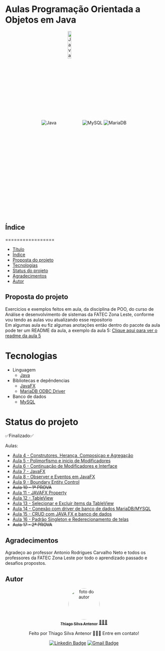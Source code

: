 # Aulas Programação Orientada a Objetos em Java

<div align="center">
  
<img align="center" alt="Java" src="https://img.shields.io/badge/java-%23ED8B00.svg?style=for-the-badge&logo=openjdk&logoColor=white" />

<img align="center" alt="Java FX" width="15%" src="https://matthiasseys.com/assets/img/logos/logo-javafx.png?h=c01f036c48430d3658975355d04a9ad6"/>

<img align="center" alt="MySQL" src="https://img.shields.io/badge/MySQL-005C84?style=for-the-badge&logo=mysql&logoColor=white"/>

<img align="center" alt="MariaDB" src="https://img.shields.io/badge/MariaDB-003545?style=for-the-badge&logo=mariadb&logoColor=white"/>

</div>

## Índice
=================
<!--ts-->
* [Título](#tarefas--programacao-orientada-a-objetos-em-java)
* [Índice](#índice)
* [Proposta do projeto](#proposta-do-projeto)
* [Tecnologias](#tecnologias)
* [Status do projeto](#status-do-projeto)
* [Agradecimentos](#agradecimentos)
* [Autor](#autor)
<!--te-->


## Proposta do projeto
Exercicios e exemplos feitos em aula, da disciplina de POO, do curso de Análise e desenvolvimento de sistemas da FATEC Zona Leste, conforme vou tendo as aulas vou atualizando esse repositorio<br>
Em algumas aula eu fiz algumas anotações então dentro do pacote da aula pode ter um README da aula, a exemplo da aula 5: [Clique aqui para ver o readme da aula 5](https://github.com/thiagosilvaantenor/POO_JAVA_AULAS/blob/main/src/edu/curso/aula_05/README_AULA_05.md)

# Tecnologias
- Linguagem
  - [Java](https://www.oracle.com/br/java/) 
- Bibliotecas e depêndencias
  - [JavaFX](https://openjfx.io/)
  - [MariaDB ODBC Driver](https://mariadb.com/downloads/connectors/connectors-data-access/java8-connector)
- Banco de dados
  - [MySQL](https://www.mysql.com/)

# Status do projeto
✅Finalizado✅

Aulas:
- [Aula 4 - Construtores, Herança, Composiçao e Agregação](https://github.com/thiagosilvaantenor/POO_JAVA_AULAS/blob/main/src/edu/curso/aula_04/)
- [Aula 5 - Polimorfismo e inicio de Modificadores](https://github.com/thiagosilvaantenor/POO_JAVA_AULAS/blob/main/src/edu/curso/aula_05/)
- [Aula 6 - Continuação de Modificadores e Interface](https://github.com/thiagosilvaantenor/POO_JAVA_AULAS/blob/main/src/edu/curso/aula_6/)
- [Aula 7 - JavaFX](https://github.com/thiagosilvaantenor/POO_JAVA_AULAS/tree/main/src/edu/curso/aula_07)
- [Aula 8 - Observer e Eventos em JavaFX](https://github.com/thiagosilvaantenor/POO_JAVA_AULAS/tree/main/src/edu/curso/aula_08)
- [Aula 9 - Boundary Entity Control](https://github.com/thiagosilvaantenor/POO_JAVA_AULAS/tree/main/src/edu/curso/aula_09)
- <s> Aula 10 -  1ª PROVA </s>
- [Aula 11 - JAVAFX Property](https://github.com/thiagosilvaantenor/POO_JAVA_AULAS/tree/main/src/edu/curso/aula_11)
- [Aula 12 - TableView](https://github.com/thiagosilvaantenor/POO_JAVA_AULAS/tree/main/src/edu/curso/aula_12)
- [Aula 13 - Selecionar e Excluir items da TableView](https://github.com/thiagosilvaantenor/POO_JAVA_AULAS/tree/main/src/edu/curso/aula_13)
- [Aula 14 - Conexão com driver de banco de dados MariaDB/MYSQL](https://github.com/thiagosilvaantenor/POO_JAVA_AULAS/tree/main/src/edu/curso/aula_14)
- [Aula 15 - CRUD com JAVA FX e banco de dados](https://github.com/thiagosilvaantenor/POO_JAVA_AULAS/tree/main/src/edu/curso/aula_15)
- [Aula 16 - Padrão Singleton e Rederecionamento de telas ](https://github.com/thiagosilvaantenor/POO_JAVA_AULAS/tree/main/src/edu/curso/aula_16)
- <s> Aula 17 - 2ª PROVA </s>
## Agradecimentos
Agradeço ao professor Antonio Rodrigues Carvalho Neto e todos os professores da FATEC Zona Leste por todo o aprendizado passado e desafios propostos.

## Autor

<div align="center">
<a href="https://www.linkedin.com/in/thiago-antenor/">
<img style="border-radius: 50%;" src="https://avatars.githubusercontent.com/u/99970279?v=4" width="100px;" alt="foto do autor"/>
 <br />
 <sub><b>Thiago Silva Antenor</b></sub></a> <a href="https://www.linkedin.com/in/thiago-antenor/" title="Linkedin"> 🧑🏾‍💻</a>


Feito por Thiago Silva Antenor 👨🏾‍💻 Entre em contato!

[![Linkedin Badge](https://img.shields.io/badge/-Thiago-blue?style=flat-square&logo=Linkedin&logoColor=white&link=https://www.linkedin.com/in/thiago-antenor/)](https://www.linkedin.com/in/thiago-antenor/) 
[![Gmail Badge](https://img.shields.io/badge/-thiagoantenor31@gmail.com-c14438?style=flat-square&logo=Gmail&logoColor=white&link=mailto:thiagoantenor31.com)](mailto:thiagoantenor31.com)
</div>
